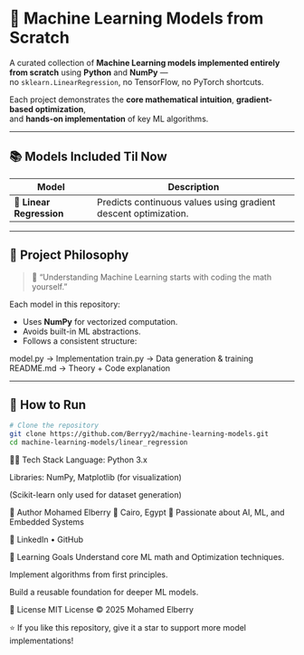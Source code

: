 # 🧠 Machine Learning Models from Scratch

A curated collection of **Machine Learning models implemented entirely from scratch** using **Python** and **NumPy** —  
no `sklearn.LinearRegression`, no TensorFlow, no PyTorch shortcuts.  

Each project demonstrates the **core mathematical intuition**, **gradient-based optimization**,  
and **hands-on implementation** of key ML algorithms.

---

## 📚 Models Included Til Now

| Model | Description |
|-------|--------------|
| 🔹 **Linear Regression** | Predicts continuous values using gradient descent optimization. |

---

## 🧩 Project Philosophy

> 🧮 “Understanding Machine Learning starts with coding the math yourself.”

Each model in this repository:

- Uses **NumPy** for vectorized computation.  
- Avoids built-in ML abstractions.  
- Follows a consistent structure:

model.py → Implementation
train.py → Data generation & training
README.md → Theory + Code explanation


---

## 🚀 How to Run

```bash
# Clone the repository
git clone https://github.com/Berryy2/machine-learning-models.git
cd machine-learning-models/linear_regression
```

🧑‍💻 Tech Stack
Language: Python 3.x

Libraries: NumPy, Matplotlib (for visualization)

(Scikit-learn only used for dataset generation)

🌟 Author
Mohamed Elberry
📍 Cairo, Egypt
💼 Passionate about AI, ML, and Embedded Systems

🔗 LinkedIn • GitHub

🧠 Learning Goals
Understand core ML math and Optimization techniques.

Implement algorithms from first principles.

Build a reusable foundation for deeper ML models.

📄 License
MIT License © 2025 Mohamed Elberry

⭐ If you like this repository, give it a star to support more model implementations!
